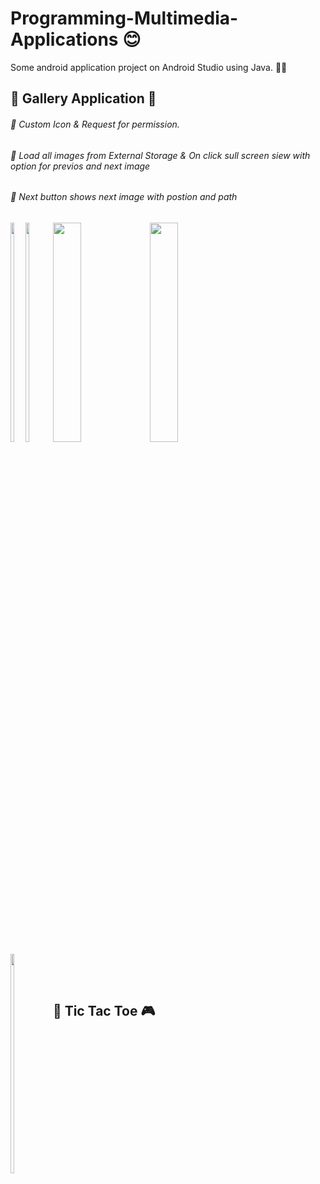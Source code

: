 # Programming-Multimedia-Applications 😊

Some android application project on Android Studio using Java. 👨‍💻 
<h2>🔴 Gallery Application 🎥 </h2>
<h6>🔵 Custom Icon & Request for permission.</h6>
<h6>🔵 Load all images from External Storage & On click sull screen siew with option for previos and next image</h6>
<h6>🔵 Next button shows next image with postion and path</h6>

<div style="float:left">
<img src="https://i.postimg.cc/FKy8dgGG/Whats-App-Image-2022-04-06-at-12-00-20-AM-3.jpg" width=30% height=auto>
<img src="https://i.postimg.cc/qMc1GM2M/Whats-App-Image-2022-04-06-at-12-00-20-AM.jpg" width=30% height=auto>
<img src="https://i.postimg.cc/4xLb8KyZ/Whats-App-Image-2022-04-06-at-12-00-20-AM-4.jpg" width=30% height=auto>
</div>
<div>  
<img src="https://i.postimg.cc/KY17CZ3T/Whats-App-Image-2022-04-06-at-12-00-20-AM-1.jpg" width=30% height=auto>
<img src="https://i.postimg.cc/bv40hK1B/Whats-App-Image-2022-04-06-at-12-00-20-AM-2.jpg" width=30% height=auto>
</div>

<br><br>

<h2>🔴 Tic Tac Toe 🎮 </h2>
